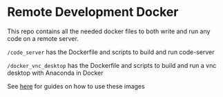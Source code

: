 # Remote Development Docker
This repo contains all the needed docker files to both write and run any code on a remote server.

```/code_server``` has the Dockerfile and scripts to build and run code-server

```/docker_vnc_desktop``` has the Dockerfile and scripts to build and run a vnc desktop with Anaconda in Docker

See [here](https://www.youtube.com/channel/UCAq9THVHhPK0Zv4Xi-88Jmg?) for guides on how to use these images
